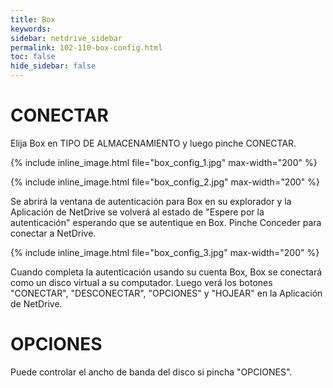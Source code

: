 ```yaml
---
title: Box
keywords:
sidebar: netdrive_sidebar
permalink: 102-110-box-config.html
toc: false
hide_sidebar: false
---
```


CONECTAR
==================
Elija Box en TIPO DE ALMACENAMIENTO y luego pinche CONECTAR.


{% include inline_image.html file="box_config_1.jpg" max-width="200" %}


{% include inline_image.html file="box_config_2.jpg" max-width="200" %}


Se abrirá la ventana de autenticación para Box en su explorador y la Aplicación de NetDrive se volverá al estado de "Espere por la autenticación" esperando que se autentique en Box.
Pinche Conceder para conectar a NetDrive.


{% include inline_image.html file="box_config_3.jpg" max-width="200" %}

Cuando completa la autenticación usando su cuenta Box, Box se conectará como un disco virtual a su computador. Luego verá los botones "CONECTAR", "DESCONECTAR", "OPCIONES" y "HOJEAR" en la Aplicación de NetDrive.

OPCIONES
==================
Puede controlar el ancho de banda del disco si pincha "OPCIONES".

